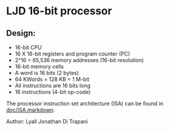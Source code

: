 LJD 16-bit processor
====================

Design:
-------

- 16-bit CPU
- 16 X 16-bit registers and program counter (PC)
- 2^16 = 65,536 memory addresses (16-bit resolution)
- 16-bit memory cells
- A word is 16 bits (2 bytes)
- 64 KWords = 128 KB = 1 M-bit
- All instructions are 16 bits long
- 16 instructions (4-bit op-code)

The processor instruction set architecture (ISA) can be found in
[doc/ISA.markdown](doc/ISA.markdown).

Author:  Lyall Jonathan Di Trapani
